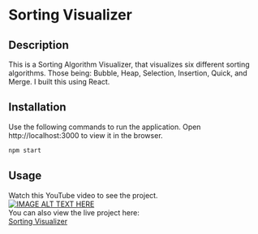 # Sorting Visualizer

## Description
This is a Sorting Algorithm Visualizer, that visualizes six different sorting algorithms. Those being: Bubble, Heap, Selection, Insertion, Quick, and Merge. I built this using React.

## Installation

Use the following commands to run the application.
Open http://localhost:3000 to view it in the browser.

```bash
npm start
```

## Usage
Watch this YouTube video to see the project. <br/>
[![IMAGE ALT TEXT HERE](http://i3.ytimg.com/vi/FQrlg2wS_VU/hqdefault.jpg)](https://youtu.be/FQrlg2wS_VU) <br/>
You can also view the live project here: <br/>
[Sorting Visualizer](https://patrickgarlow.github.io/sorting-visualizer/)
